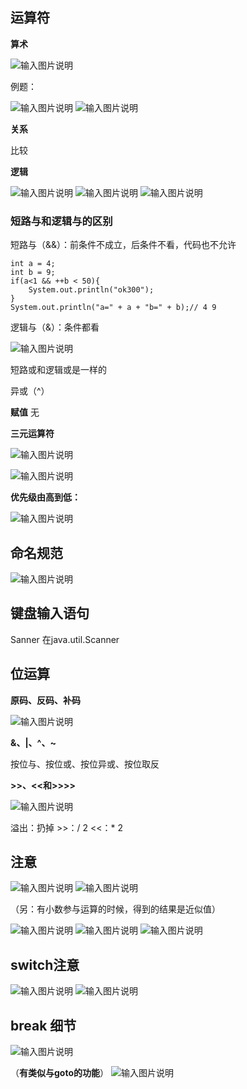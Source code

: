 ## 运算符

**算术**

![输入图片说明](/imgs/2024-07-09/kNZlPFhNFRwkpEPK.png)

例题：

![输入图片说明](/imgs/2024-07-09/jHtu31RPgviar5ic.png)
![输入图片说明](/imgs/2024-07-09/sWUlRJgDBDzMwq4x.png)

**关系**

比较

**逻辑**

![输入图片说明](/imgs/2024-07-09/vj8qia469qq1uDz7.png)
![输入图片说明](/imgs/2024-07-09/7Jio4GrVj9ksw8V6.png)
![输入图片说明](/imgs/2024-07-09/cDgkpPMz4llv5nnK.png)

### 短路与和逻辑与的区别

短路与（&&）：前条件不成立，后条件不看，代码也不允许
```
int a = 4;
int b = 9;
if(a<1 && ++b < 50){
	System.out.println("ok300");
}
System.out.println("a=" + a + "b=" + b);// 4 9
```
逻辑与（&）：条件都看

![输入图片说明](/imgs/2024-07-09/W0w23NRtu8mJdSgr.png)

短路或和逻辑或是一样的

异或（^）

**赋值**
无

**三元运算符**

![输入图片说明](/imgs/2024-07-09/AwXqRRxww1BapTn8.png)

![输入图片说明](/imgs/2024-07-09/LsIknZyEXksaTbjn.png)

**优先级由高到低：**

![输入图片说明](/imgs/2024-07-09/tnIeXtmRW3CgfsoZ.png)

## 命名规范

![输入图片说明](/imgs/2024-07-09/YPIJwiuVjoSi8EuR.png)

## 键盘输入语句

Sanner 
在java.util.Scanner

## 位运算
**原码、反码、补码**

![输入图片说明](/imgs/2024-07-09/uTQRSoYh7wOumVXY.png)

**&、|、^、~**

按位与、按位或、按位异或、按位取反

**>>、<<和>>>>**

![输入图片说明](/imgs/2024-07-09/bOlnFQotktpnmVWL.png)

溢出：扔掉
	>>：/ 2
	<<：* 2
	
## 注意

![输入图片说明](/imgs/2024-07-09/kP2kBTcJgjeZP04d.png)
![输入图片说明](/imgs/2024-07-09/RorXJgB7NRkvizDe.png)

（另：有小数参与运算的时候，得到的结果是近似值）

![输入图片说明](/imgs/2024-07-09/CypRhEIijRuxYSgy.png)
![输入图片说明](/imgs/2024-07-09/mzjr3R8OCX6ynKXn.png)
![输入图片说明](/imgs/2024-07-09/L2roIl6rCujr1bEu.png)

## switch注意

![输入图片说明](/imgs/2024-07-09/nnhJN1kfh95uSdxh.png)
![输入图片说明](/imgs/2024-07-09/wXkCZeD3sUj2EpmS.png)

## break 细节

![输入图片说明](/imgs/2024-07-09/YhugE1ZbescNeM3z.png)

 （**有类似与goto的功能**）
 ![输入图片说明](/imgs/2024-07-09/0Q2SK0JfQ4XXYCjz.png)
<!--stackedit_data:
eyJoaXN0b3J5IjpbLTY4OTMxNTE5MiwxODg3ODI2MDgwXX0=
-->
